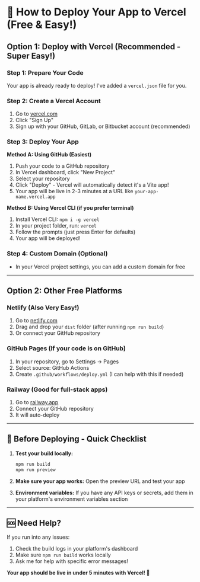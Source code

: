 # 🚀 How to Deploy Your App to Vercel (Free & Easy!)

## Option 1: Deploy with Vercel (Recommended - Super Easy!)

### Step 1: Prepare Your Code
Your app is already ready to deploy! I've added a `vercel.json` file for you.

### Step 2: Create a Vercel Account
1. Go to [vercel.com](https://vercel.com)
2. Click "Sign Up" 
3. Sign up with your GitHub, GitLab, or Bitbucket account (recommended)

### Step 3: Deploy Your App
**Method A: Using GitHub (Easiest)**
1. Push your code to a GitHub repository
2. In Vercel dashboard, click "New Project"
3. Select your repository
4. Click "Deploy" - Vercel will automatically detect it's a Vite app!
5. Your app will be live in 2-3 minutes at a URL like `your-app-name.vercel.app`

**Method B: Using Vercel CLI (if you prefer terminal)**
1. Install Vercel CLI: `npm i -g vercel`
2. In your project folder, run: `vercel`
3. Follow the prompts (just press Enter for defaults)
4. Your app will be deployed!

### Step 4: Custom Domain (Optional)
- In your Vercel project settings, you can add a custom domain for free

---

## Option 2: Other Free Platforms

### Netlify (Also Very Easy!)
1. Go to [netlify.com](https://netlify.com)
2. Drag and drop your `dist` folder (after running `npm run build`)
3. Or connect your GitHub repository

### GitHub Pages (If your code is on GitHub)
1. In your repository, go to Settings → Pages
2. Select source: GitHub Actions
3. Create `.github/workflows/deploy.yml` (I can help with this if needed)

### Railway (Good for full-stack apps)
1. Go to [railway.app](https://railway.app)
2. Connect your GitHub repository
3. It will auto-deploy

---

## 🔧 Before Deploying - Quick Checklist

1. **Test your build locally:**
   ```bash
   npm run build
   npm run preview
   ```

2. **Make sure your app works:** Open the preview URL and test your app

3. **Environment variables:** If you have any API keys or secrets, add them in your platform's environment variables section

---

## 🆘 Need Help?

If you run into any issues:
1. Check the build logs in your platform's dashboard
2. Make sure `npm run build` works locally
3. Ask me for help with specific error messages!

**Your app should be live in under 5 minutes with Vercel! 🎉**
